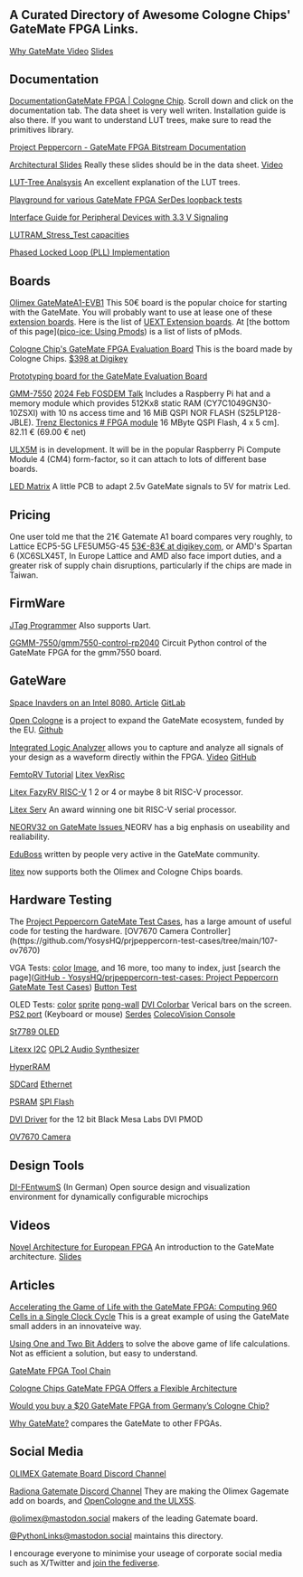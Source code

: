 # 

## A Curated Directory of Awesome Cologne Chips' GateMate FPGA Links.

[Why GateMate Video](https://www.youtube.com/embed/ZokT2tEiXSA)    [Slides](https://pythonlinks.info/presentations/vectors/WhyGateMate.pdf)

## Documentation

[Documentation]()[GateMate FPGA | Cologne Chip](https://colognechip.com/programmable-logic/gatemate/#tab-313423).  Scroll down and click on the documentation tab.  The data sheet is very well writen.  Installation guide is also there.  If you want to understand LUT trees, make sure to read the primitives library. 

[Project Peppercorn - GateMate FPGA Bitstream Documentation](https://github.com/YosysHQ/prjpeppercorn)

[Architectural Slides](https://colognechip.com/wp-content/uploads/Novel-GateMate-FPGA-Architecture-FPL2021.pdf)  Really these slides should be in the data sheet. [Video](https://underline.io/lecture/34046-novel-architecture-for-european-fpga)

[LUT-Tree Analsysis](https://github.com/chili-chips-ba/openCologne/tree/main/8.StressTest#lut-tree-logic) An excellent explanation of the LUT trees. 

[Playground for various GateMate FPGA SerDes loopback tests](https://github.com/pu-cc/gm_serdes_lb)

[Interface Guide for Peripheral Devices with 3.3 V Signaling](https://www.colognechip.com/docs/ug1003-gatemate1-level-shifting-latest.pdf)

[LUTRAM_Stress_Test capacities](https://github.com/tarik-ibrahimovic/LUTRAM_Stress_Test)

[Phased Locked Loop (PLL) Implementation](https://colognechip.com/wp-content/uploads/c3-pll-white-paper.pdf) 

## Boards

[Olimex GateMateA1-EVB1](https://www.olimex.com/Products/FPGA/GateMate/GateMateA1-EVB/) This 50€ board is the popular choice for starting with the GateMate.  You will probably want to use at lease one of these [extension boards](https://github.com/intergalaktik/Extension_Boards_for_Olimex_GateMate). Here is the list of [UEXT Extension boards](https://www.olimex.com/Products/Modules/UEXT/). At [the bottom of this page]([pico-ice: Using Pmods](https://pico-ice.tinyvision.ai/md_pmods.html)) is a list of lists of pMods. 

[Cologne Chip's GateMate FPGA Evaluation Board](https://www.colognechip.com/programmable-logic/gatemate-evaluation-board/)  This is the board made by Cologne Chips. [\$398 at Digikey](https://www.digikey.com.au/en/products/detail/cologne-chip/CCGM1A1-E1/16087880)

[Prototyping board for the GateMate Evaluation Board](https://github.com/fm4dd/gm-proto-e1)

[GMM-7550](https://github.com/GMM-7550/gmm7550-hardware)  [2024 Feb FOSDEM Talk](https://archive.fosdem.org/2024/schedule/event/fosdem-2024-2107-cologne-chip-gatemate-fpga-filling-a-gap-between-hardware-and-software-with-a-presentation-of-the-gmm-7550-module-/) Includes a Raspberry Pi hat and a  memory module which provides 512Kx8 static RAM (CY7C1049GN30-10ZSXI) with 10 ns access time and 16 MiB QSPI NOR FLASH (S25LP128-JBLE).
[Trenz Electonics # FPGA module](https://shop.trenz-electronic.de/de/TEG2000-01-P001-FPGA-Modul-mit-GateMate-A1-von-Cologne-Chip-16-MByte-QSPI-Flash-4-x-5-cm#)     16 MByte QSPI Flash, 4 x 5 cm]. 82.11 € (69.00 € net)

[ULX5M](https://www.chili-chips.xyz/open-cologne/) is in development.  It will be in the popular Raspberry Pi Compute Module 4 (CM4) form-factor, so it can attach to lots of different base boards. 

[LED Matrix](https://github.com/Martoni/Martoni_Pcb_collection/tree/main/glm5va) A little PCB to adapt 2.5v GateMate signals to 5V for matrix Led.

## Pricing

One user told me that the 21€ Gatemate A1 board compares very roughly, to Lattice ECP5-5G LFE5UM5G-45 [53€-83€ at digikey,com](https://www.digikey.ie/en/products/filter/fpgas-field-programmable-gate-array/696?s=N4IgTCBcDaIDIDECiBWAqgWRQcQLQBYUEQBdAXyA), or AMD's Spartan 6 (XC6SLX45T, In Europe Lattice and AMD also face import duties, and a greater risk of supply chain disruptions, particularly if the chips are made in Taiwan.

## FirmWare

[JTag Programmer](https://github.com/phdussud/pico-dirtyJtag) Also supports Uart. 

[GGMM-7550/gmm7550-control-rp2040](https://github.com/GMM-7550/gmm7550-control-rp2040) Circuit Python control of the GateMate FPGA for the gmm7550 board. 

## GateWare

[Space Inavders on an Intel 8080.  Article](https://olimex.wordpress.com/2025/01/08/space-inavders-retrogame-runs-on-gatematea1-evb/)   [GitLab](https://gitlab.com/x653/spaceinvaders-fpga)

[Open Cologne](https://www.chili-chips.xyz/open-cologne)  is a project to expand the GateMate ecosystem,  funded by the EU.  [Github](https://github.com/chili-chips-ba/openCologne) 

[Integrated Logic Analyzer](https://www.cnx-software.com/2024/06/11/gatemate-integrated-logic-analyzer-ila-deep-dive/) allows you to capture and analyze all signals of your design as a waveform directly within the FPGA. [Video](https://www.youtube.com/watch?v=TZblFccw4kg&t=23s)   [GitHub](https://github.com/colognechip/gatemate_ila)

[FemtoRV Tutorial](https://github.com/fm4dd/gatemate-riscv)
[Litex VexRisc](https://github.com/YosysHQ/prjpeppercorn-test-cases/tree/main/058-litex-vexriscv)

[Litex FazyRV RISC-V](https://github.com/YosysHQ/prjpeppercorn-test-cases/tree/main/089-litex-fazyrv)  1 2 or 4 or maybe 8 bit RISC-V processor. 

[Litex Serv](https://github.com/YosysHQ/prjpeppercorn-test-cases/tree/main/061-litex-serv) An award winning one bit RISC-V serial processor.

[NEORV32 on GateMate Issues ](https://github.com/stnolting/neorv32/discussions/983) NEORV has a big enphasis on useability and realiability. 

[EduBoss](https://fpga-ignite.github.io/presentations-pdf/presentation16.pdf) written by people very active in the GateMate community. 

[litex](https://github.com/enjoy-digital/litex) now supports both the Olimex and Cologne Chips boards. 



## Hardware Testing

The [Project Peppercorn GateMate Test Cases](https://github.com/YosysHQ/prjpeppercorn-test-cases/tree/main), has a large amount of useful code for testing the hardware. 
[OV7670 Camera Controller](h(ttps://github.com/YosysHQ/prjpeppercorn-test-cases/tree/main/107-ov7670)

VGA Tests: [color](https://github.com/YosysHQ/prjpeppercorn-test-cases/tree/main/011-vga-color)   [Image](https://github.com/YosysHQ/prjpeppercorn-test-cases/tree/main/041-vga-image), and 16 more, too many to index, just [search the page]([GitHub - YosysHQ/prjpeppercorn-test-cases: Project Peppercorn GateMate Test Cases](https://github.com/YosysHQ/prjpeppercorn-test-cases/tree/main))
[Button Test](https://github.com/YosysHQ/prjpeppercorn-test-cases/tree/main/022-buttons) 

OLED Tests: [color](https://github.com/YosysHQ/prjpeppercorn-test-cases/tree/main/031-oled-color) [sprite](https://github.com/YosysHQ/prjpeppercorn-test-cases/tree/main/032-oled-sprite) [pong-wall](https://github.com/YosysHQ/prjpeppercorn-test-cases/tree/main/033-oled-wall) 
[DVI Colorbar](https://github.com/YosysHQ/prjpeppercorn-test-cases/tree/main/072-dvi-lvds) Verical bars on the screen.
[PS2 port](https://github.com/YosysHQ/prjpeppercorn-test-cases/tree/main/080-ps2) (Keyboard or mouse)
[Serdes](https://github.com/YosysHQ/prjpeppercorn-test-cases/tree/main/084-serdes-loopback)
[ColecoVision Console](https://github.com/YosysHQ/prjpeppercorn-test-cases/tree/main/085-colecovision) 

[St7789 OLED](https://github.com/YosysHQ/prjpeppercorn-test-cases/tree/main/096-oled-st7789)

[Litexx I2C](https://github.com/YosysHQ/prjpeppercorn-test-cases/tree/main/097-litex-with-i2c)
[OPL2 Audio Synthesizer](https://docs.icebreaker-fpga.org/hardware/pmod/dvi/)

[HyperRAM](https://github.com/YosysHQ/prjpeppercorn-test-cases/tree/main/101-litex-hyperram)

[SDCard](https://github.com/YosysHQ/prjpeppercorn-test-cases/tree/main/102-litex-sdcard)
[Ethernet](https://github.com/YosysHQ/prjpeppercorn-test-cases/tree/main/103-litex-eth)

[PSRAM](https://github.com/YosysHQ/prjpeppercorn-test-cases/tree/main/104-psram)
[SPI Flash](https://github.com/YosysHQ/prjpeppercorn-test-cases/tree/main/105-litex-spi-flash)

[DVI Driver](https://github.com/YosysHQ/prjpeppercorn-test-cases/tree/main/099-dvi-12b) for the 12 bit Black Mesa Labs DVI PMOD

[OV7670 Camera](https://github.com/YosysHQ/prjpeppercorn-test-cases/tree/main/107-ov7670)



## Design Tools

[DI-FEntwumS](https://elektronikforschung.de/projekte/di-fentwums) (In German) Open source design and visualization environment for dynamically configurable microchips

## Videos

[Novel Architecture for European FPGA](https://underline.io/lecture/34046-novel-architecture-for-european-fpga) An introduction to the GateMate architecture.  [Slides](https://colognechip.com/wp-content/uploads/Novel-GateMate-FPGA-Architecture-FPL2021.pdf)

## Articles

[Accelerating the Game of Life with the GateMate FPGA: Computing 960 Cells in a Single Clock Cycle](https://www.linkedin.com/pulse/game-life-fpga-40x24-grid-computed-single-clock-cycle-dave-fohrn-ajhxe/) This is a great example of using the GateMate small adders in an innovateive way. 

[Using One and Two Bit Adders](https://forth.pythonlinks.info/using-gatemate-1-and-2-bit-adders) to solve the above game of life calculations. Not as efficient a solution, but easy to understand.

[GateMate FPGA Tool Chain](https://www.adiuvoengineering.com/post/gatemate-fpga-tool-chain)

[Cologne Chips GateMate FPGA Offers a Flexible Architecture](https://www.hackster.io/news/cologne-chip-s-gatemate-fpga-offers-a-flexible-cologne-programmable-element-architecture-2db40691dded)

[Would you buy a $20 GateMate FPGA from Germany’s Cologne Chip?](https://www.eejournal.com/article/would-you-buy-a-20-gatemate-fpga-from-germanys-cologne-chip/)

[Why GateMate?](https://forth.pythonlinks.info/why-i-am-using-the-gatemate-fpga) compares the GateMate to other FPGAs.

## Social Media

[OLIMEX Gatemate Board Discord Channel](https://discord.gg/5ahf3Rc46j)

[Radiona Gatemate Discord Channel]([radiona](https://discord.gg/BSJfFz2H3g)) They are making the Olimex Gagemate add on boards, and [OpenCologne and the ULX5S](https://www.chili-chips.xyz/open-cologne/).

[@olimex@mastodon.social](https://mastodon.social/@olimex) makers of the leading Gatemate board. 

[@PythonLinks@mastodon.social](https://mastodon.social/@PythonLinks) maintains this directory.

I encourage everyone to minimise your useage of corporate social media such as X/Twitter and [join the fediverse](https://JoinMastodon.org).   
